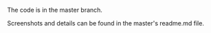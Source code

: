 The code is in the master branch.

Screenshots and details can be found in the master's readme.md file.
